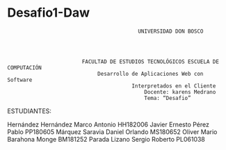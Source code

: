 # Desafio1-Daw

                                              UNIVERSIDAD DON BOSCO




                            FACULTAD DE ESTUDIOS TECNOLÓGICOS ESCUELA DE COMPUTACIÓN
                                 Desarrollo de Aplicaciones Web con Software 
                                            Interpretados en el Cliente  
                                                Docente: karens Medrano
                                                Tema: “Desafio”

ESTUDIANTES:

Hernández Hernández Marco Antonio          	HH182006
Javier Ernesto	Pérez Pablo	              PP180605
Márquez Saravia	Daniel Orlando           	MS180652
Oliver Mario	Barahona Monge	            BM181252
Parada Lizano	Sergio Roberto	            PL061038
